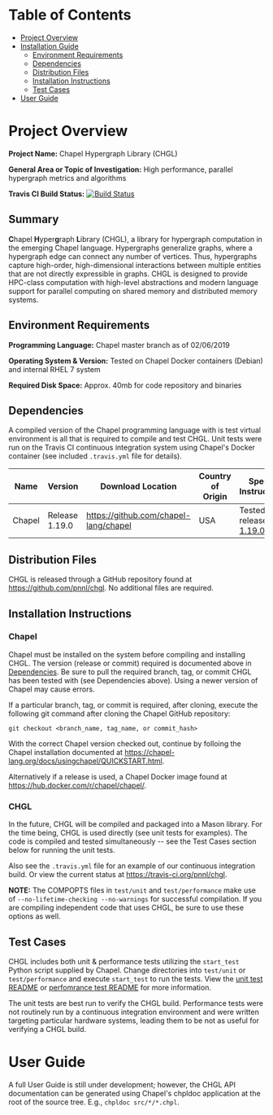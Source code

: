 Table of Contents
=================

*   [Project Overview](#project-overview)
*   [Installation Guide](#installation-guide)
    *   [Environment Requirements](#environment-requirements)
    *   [Dependencies](#dependencies)
    *   [Distribution Files](#distribution-files)
    *   [Installation Instructions](#installation-instructions)
    *   [Test Cases](#test-cases)
*   [User Guide](#user-guide)

Project Overview
================

**Project Name:** Chapel Hypergraph Library (CHGL)

**General Area or Topic of Investigation:** High performance, parallel hypergraph metrics and algorithms

**Travis CI Build Status:** [![Build Status](https://travis-ci.org/pnnl/chgl.svg?branch=master)](https://travis-ci.org/pnnl/chgl)

Summary
----------------

**C**hapel **H**yper**g**raph **L**ibrary (CHGL), a library
for hypergraph computation in the emerging Chapel language.  Hypergraphs
generalize graphs, where a hypergraph edge can connect any number of vertices.
Thus, hypergraphs capture high-order, high-dimensional interactions between
multiple entities that are not directly expressible in graphs.  CHGL is designed
to provide HPC-class computation with high-level abstractions and modern
language support for parallel computing on shared memory and distributed memory
systems.

Environment Requirements
------------------------

**Programming Language:** Chapel master branch as of 02/06/2019

**Operating System & Version:** Tested on Chapel Docker containers (Debian) and internal RHEL 7 system

**Required Disk Space:** Approx. 40mb for code repository and binaries

Dependencies
------------

A compiled version of the Chapel programming language with is test virtual environment is all that is required to compile and test CHGL. Unit tests were run on the Travis CI continuous integration system using Chapel's Docker container (see included ``.travis.yml`` file for details).

| Name | Version | Download Location | Country of Origin | Special Instructions |
| ---- | ------- | ----------------- | ----------------- | -------------------- |
| Chapel | Release 1.19.0 | https://github.com/chapel-lang/chapel | USA | Tested with release [1.19.0](https://github.com/chapel-lang/chapel/releases/tag/1.19.0) |  

Distribution Files
------------------

CHGL is released through a GitHub repository found at https://github.com/pnnl/chgl. No additional files are required. 

Installation Instructions
-------------------------

### Chapel

Chapel must be installed on the system before compiling and installing CHGL. 
The version (release or commit) required is documented above in [Dependencies](#dependencies).
Be sure to pull the required branch, tag, or commit CHGL has been tested with (see Dependencies above). 
Using a newer version of Chapel may cause errors.

If a particular branch, tag,  or commit is required, after cloning, execute the following git command
after cloning the Chapel GitHub repository:
```
git checkout <branch_name, tag_name, or commit_hash>
```

With the correct Chapel version checked out, continue by folloing the Chapel installation documented
at https://chapel-lang.org/docs/usingchapel/QUICKSTART.html.

Alternatively if a release is used, a Chapel Docker image found at https://hub.docker.com/r/chapel/chapel/. 

### CHGL

In the future, CHGL will be compiled and packaged into a Mason library. For the 
time being, CHGL is used directly (see unit tests for examples). The code is 
compiled and tested simultaneously -- see the Test Cases section below for 
running the unit tests.

Also see the ``.travis.yml`` file for an example of our continuous 
integration build. Or view the current status at https://travis-ci.org/pnnl/chgl.

**NOTE:** The COMPOPTS files in ``test/unit`` and ``test/performance`` make use 
of ``--no-lifetime-checking --no-warnings`` for successful compilation. If you 
are compiling independent code that uses CHGL, be sure to use these options as 
well.

Test Cases
----------

CHGL includes both unit & performance tests utilizing the ``start_test`` Python 
script supplied by Chapel. Change directories into ``test/unit`` or 
``test/performance`` and execute ``start_test`` to run the tests. View the 
[unit test README](test/unit/README.md) or 
[perfomrance test README](test/performance/README.md) for more information.

The unit tests are best run to verify the CHGL build. Performance tests were not routinely
run by a continuous integration environment and were written targeting particular hardware
systems, leading them to be not as useful for verifying a CHGL build.

User Guide
==========

A full User Guide is still under development; however, the CHGL API documentation 
can be generated using Chapel's chpldoc application at the root of the source tree. 
E.g., ``chpldoc src/*/*.chpl``. 

